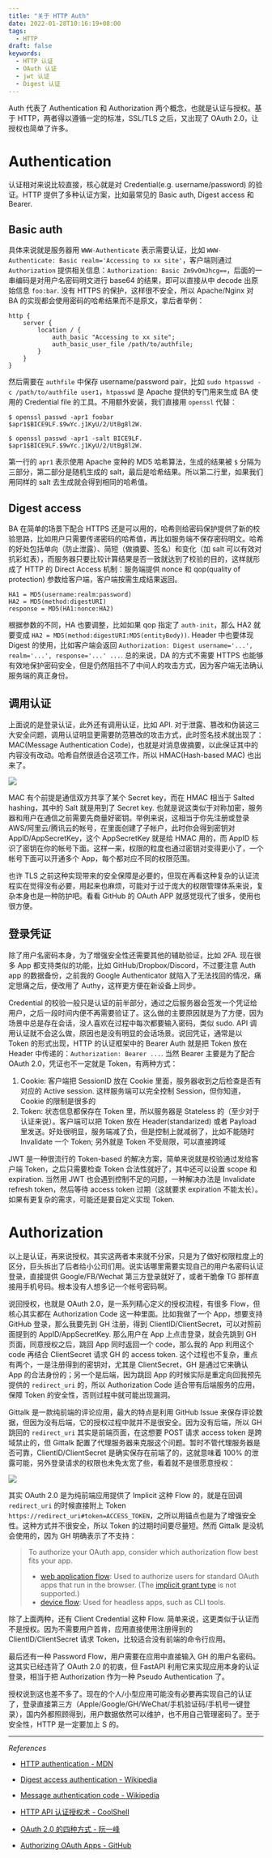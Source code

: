 ```yaml
---
title: "关于 HTTP Auth"
date: 2022-01-28T10:16:19+08:00
tags:
  - HTTP
draft: false
keywords:
  - HTTP 认证
  - OAuth 认证
  - jwt 认证
  - Digest 认证
---
```


Auth 代表了 Authentication 和 Authorization 两个概念，也就是认证与授权。基于 HTTP，两者得以遵循一定的标准，SSL/TLS 之后，又出现了 OAuth 2.0，让授权也简单了许多。

# Authentication

认证相对来说比较直接，核心就是对 Credential(e.g. username/password) 的验证。HTTP 提供了多种认证方案，比如最常见的 Basic auth, Digest access 和 Bearer.

## Basic auth

具体来说就是服务器用 `WWW-Authenticate` 表示需要认证，比如 `WWW-Authenticate: Basic realm='Accessing to xx site'`，客户端则通过 `Authorization` 提供相关信息：`Authorization: Basic Zm9vOmJhcg==`，后面的一串编码是对用户名密码明文进行 base64 的结果，即可以直接从中 decode 出原始信息 `foo:bar`. 没有 HTTPS 的保护，这样很不安全，所以 Apache/Nginx 对 BA 的实现都会使用密码的哈希结果而不是原文，拿后者举例：

```nginx
http {
    server {
        location / {
            auth_basic "Accessing to xx site";
            auth_basic_user_file /path/to/authfile;
        }
    }
}
```

然后需要在 `authfile` 中保存 username/password pair，比如 `sudo htpasswd -c /path/to/authfile user1`，`htpasswd` 是 Apache 提供的专门用来生成 BA 使用的 Credential file 的工具。不用额外安装，我们直接用 `openssl` 代替：

```shell
$ openssl passwd -apr1 foobar
$apr1$BICE9LF.$9wYc.j1KyU/2/UtBg8l2W.

$ openssl passwd -apr1 -salt BICE9LF.
$apr1$BICE9LF.$9wYc.j1KyU/2/UtBg8l2W.
```

第一行的 `apr1` 表示使用 Apache 变种的 MD5 哈希算法，生成的结果被 `$` 分隔为三部分，第二部分是随机生成的 salt，最后是哈希结果。所以第二行里，如果我们用同样的 salt 去生成就会得到相同的哈希值。

## Digest access

BA 在简单的场景下配合 HTTPS 还是可以用的，哈希则给密码保护提供了新的校验思路，比如用户只需要传递密码的哈希值，再比如服务端不保存密码明文。哈希的好处包括单向（防止泄露）、简短（做摘要、签名）和变化（加 salt 可以有效对抗彩虹表），而服务器只要比较计算结果是否一致就达到了校验的目的，这样就形成了 HTTP 的 Direct Access 机制：服务端提供 nonce 和 qop(quality of protection) 参数给客户端，客户端按需生成结果返回。

```
HA1 = MD5(username:realm:password)
HA2 = MD5(method:digestURI)
response = MD5(HA1:nonce:HA2)
```

根据参数的不同，HA 也要调整，比如如果 qop 指定了 `auth-init`，那么 HA2 就要变成 `HA2 = MD5(method:digestURI:MD5(entityBody))`. Header 中也要体现 Digest 的使用，比如客户端会返回 `Authorization: Digest username='...', realm='...', response='...' ...`. 总的来说，DA 的方式不需要 HTTPS 也能够有效地保护密码安全，但是仍然阻挡不了中间人的攻击方式，因为客户端无法确认服务端的真正身份。

## 调用认证

上面说的是登录认证，此外还有调用认证，比如 API. 对于泄露、篡改和伪装这三大安全问题，调用认证明显更需要防范篡改的攻击方式，此时签名技术就出现了：MAC(Message Authentication Code)，也就是对消息做摘要，以此保证其中的内容没有改动。哈希自然很适合这项工作，所以 HMAC(Hash-based MAC) 也出来了。

![](https://static.iamgodot.com/content/images/20220128172925.png)

MAC 有个前提是通信双方共享了某个 Secret key，而在 HMAC 相当于 Salted hashing，其中的 Salt 就是用到了 Secret key. 也就是说这类似于对称加密，服务器和用户在通信之前需要先商量好密钥。举例来说，这相当于你先注册或登录 AWS/阿里云/腾讯云的帐号，在里面创建了子帐户，此时你会得到密钥对 AppID/AppSecretKey，这个 AppSecretKey 就是给 HMAC 用的，而 AppID 标识了密钥在你的帐号下面。这样一来，权限的粒度也通过密钥对变得更小了，一个帐号下面可以开通多个 App，每个都对应不同的权限范围。

也许 TLS 之前这种实现带来的安全保障是必要的，但现在再看这种复杂的认证流程实在觉得没有必要，用起来也麻烦，可能对于过于庞大的权限管理体系来说，复杂本身也是一种防护吧。看看 GitHub 的 OAuth APP 就感觉现代了很多，使用也很方便。

## 登录凭证

除了用户名密码本身，为了增强安全性还需要其他的辅助验证，比如 2FA. 现在很多 App 都支持类似的功能，比如 GitHub/Dropbox/Discord，不过要注意 Auth app 的数据备份，之前我的 Google Authenticator 就陷入了无法找回的情况，痛定思痛之后，便改用了 Authy，这样更方便在新设备上同步。

Credential 的校验一般只是认证的前半部分，通过之后服务器会签发一个凭证给用户，之后一段时间内便不再需要验证了。这么做的主要原因就是为了方便，因为场景中总是存在会话，没人喜欢在过程中每次都要输入密码，类似 sudo. API 调用认证就不会这么做，原因也是没有明显的会话场景。说回凭证，通常是以 Token 的形式出现，HTTP 的认证框架中的 Bearer Auth 就是把 Token 放在 Header 中传递的：`Authorization: Bearer ...`. 当然 Bearer 主要是为了配合 OAuth 2.0，凭证也不一定就是 Token，有两种方式：

1. Cookie: 客户端把 SessionID 放在 Cookie 里面，服务器收到之后检查是否有对应的 Active session. 这样服务端可以完全控制 Session，但你知道，Cookie 的限制是很多的
2. Token: 状态信息都保存在 Token 里，所以服务器是 Stateless 的（至少对于认证来说）。客户端可以把 Token 放在 Header(standarized) 或者 Payload 里发送。好处很明显，服务端减了负，但是控制上就减弱了，比如不能随时 Invalidate 一个 Token; 另外就是 Token 不受局限，可以直接跨域

JWT 是一种很流行的 Token-based 的解决方案，简单来说就是校验通过发给客户端 Token，之后只需要检查 Token 合法性就好了，其中还可以设置 scope 和 expiration. 当然用 JWT 也会遇到控制不足的问题，一种解决办法是 Invalidate refresh token，然后等待 access token 过期（这就要求 expiration 不能太长）。如果有更复杂的需求，可能还是要自定义实现 Token.

# Authorization

以上是认证，再来说授权。其实这两者本来就不分家，只是为了做好权限粒度上的区分，巨头拆出了后者给小公司们用。说实话哪里需要实现自己的用户名密码认证登录，直接提供 Google/FB/Wechat 第三方登录就好了，或者干脆像 TG 那样直接用手机号码。根本没有人想多记一个帐号密码啊。

说回授权，也就是 OAuth 2.0，是一系列精心定义的授权流程，有很多 Flow，但核心其实都在 Authorization Code 这一种里面。比如我做了一个 App，想要支持 GitHub 登录，那么我要先到 GH 注册，得到 ClientID/ClientSecret，可以对照前面提到的 AppID/AppSecretKey. 那么用户在 App 上点击登录，就会先跳到 GH 页面，同意授权之后，跳回 App 同时返回一个 code，那么我的 App 利用这个 code 再结合 ClientSecret 请求 GH 的 access token. 这个过程也不复杂，重点有两个，一是注册得到的密钥对，尤其是 ClientSecret，GH 是通过它来确认 App 的合法身份的；另一个是后端，因为跳回 App 的时候实际是重定向回我预先提供的 `redirect_uri` 的，所以 Authorization Code 适合带有后端服务的应用，保障 Token 的安全性，否则过程中就可能出现漏洞。

Gittalk 是一款纯前端的评论应用，最大的特点是利用 GitHub Issue 来保存评论数据，但因为没有后端，它的授权过程中就并不是很安全。因为没有后端，所以 GH 跳回的 `redirect_uri` 其实是前端页面，在这想要 POST 请求 access token 是跨域禁止的，但 Gittalk 配置了代理服务器来克服这个问题。暂时不管代理服务器是否可靠，ClientID/ClientSecret 是确实保存在前端了的，这就意味着 100% 的泄露可能，另外登录请求的权限也未免太宽了些，看着就不是很愿意授权：

![](https://static.iamgodot.com/content/images/20220128153328.png)

其实 OAuth 2.0 是为纯前端应用提供了 Implicit 这种 Flow 的，就是在回调 `redirect_uri` 的时候直接附上 Token `https://redirect_uri#token=ACCESS_TOKEN`，之所以用锚点也是为了增强安全性。这种方式并不很安全，所以 Token 的过期时间要尽量短。然而 Gittalk 是没机会使用的，因为 GH 明确表示了不支持：

> To authorize your OAuth app, consider which authorization flow best fits your app.
>
> - [web application flow](https://docs.github.com/en/developers/apps/building-oauth-apps/authorizing-oauth-apps#web-application-flow): Used to authorize users for standard OAuth apps that run in the browser. (The [implicit grant type](https://tools.ietf.org/html/rfc6749#section-4.2) is not supported.)
> - [device flow](https://docs.github.com/en/developers/apps/building-oauth-apps/authorizing-oauth-apps#device-flow): Used for headless apps, such as CLI tools.

除了上面两种，还有 Client Credential 这种 Flow. 简单来说，这更类似于认证而不是授权。因为不需要用户首肯，应用直接使用注册得到的 ClientID/ClientSecret 请求 Token，比较适合没有前端的命令行应用。

最后还有一种 Password Flow，用户需要在应用中直接输入 GH 的用户名密码。这其实已经违背了 OAuth 2.0 的初衷，但 FastAPI 利用它来实现应用本身的认证登录，相当于把 Authorization 作为一种 Pseudo Authentication 了。

授权说到这也差不多了。现在的个人/小型应用可能没有必要再实现自己的认证了，登录直接第三方（Apple/Google/GH/WeChat/手机验证码/手机号一键登录），国内外都照顾得到，用户数据依然可以维护，也不用自己管理密码了。至于安全性，HTTP 是一定要加上 S 的。

---

*References*

- [HTTP authentication - MDN](https://developer.mozilla.org/en-US/docs/Web/HTTP/Authentication)

- [Digest access authentication - Wikipedia](https://en.wikipedia.org/wiki/Digest_access_authentication)
- [Message authentication code - Wikipedia](https://en.wikipedia.org/wiki/Message_authentication_code)

- [HTTP API 认证授权术 - CoolShell](https://coolshell.cn/articles/19395.html)

- [OAuth 2.0 的四种方式 - 阮一峰](https://www.ruanyifeng.com/blog/2019/04/oauth-grant-types.html)
- [Authorizing OAuth Apps - GitHub](https://docs.github.com/en/developers/apps/building-oauth-apps/authorizing-oauth-apps)
